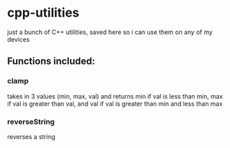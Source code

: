 # cpp-utilities
just a bunch of C++ utilities, saved here so i can use them on any of my devices

## Functions included:
### clamp
takes in 3 values (min, max, val) and returns min if val is less than min, max if val is greater than val, and val if val is greater than min and less than max

### reverseString
reverses a string